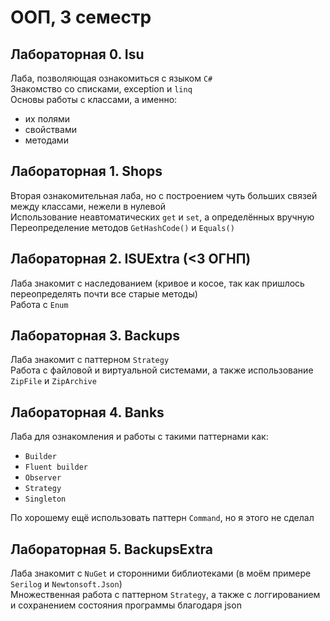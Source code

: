 # ООП, 3 семестр

## Лабораторная 0. Isu
Лаба, позволяющая ознакомиться с языком `C#`\
Знакомство со списками, exception и `linq`\
Основы работы с классами, а именно:
* их полями
* свойствами
* методами

## Лабораторная 1. Shops
Вторая ознакомительная лаба, но с построением чуть больших связей между классами, нежели в нулевой\
Использование неавтоматических `get` и `set`, а определённых вручную\
Переопределение методов `GetHashCode()` и `Equals()`

## Лабораторная 2. ISUExtra (<3 ОГНП)
Лаба знакомит с наследованием (кривое и косое, так как пришлось переопределять почти все старые методы)\
Работа с `Enum`

## Лабораторная 3. Backups
Лаба знакомит с паттерном `Strategy`\
Работа с файловой и виртуальной системами, а также использование `ZipFile` и `ZipArchive`

## Лабораторная 4. Banks
Лаба для ознакомления и работы с такими паттернами как:
* `Builder`
* `Fluent builder`
* `Observer`
* `Strategy`
* `Singleton`

По хорошему ещё использовать паттерн `Command`, но я этого не сделал

## Лабораторная 5. BackupsExtra
Лаба знакомит с `NuGet` и сторонними библиотеками (в  моём примере `Serilog` и `Newtonsoft.Json`)\
Множественная работа с паттерном `Strategy`, а также с логгированием и сохранением состояния программы благодаря json